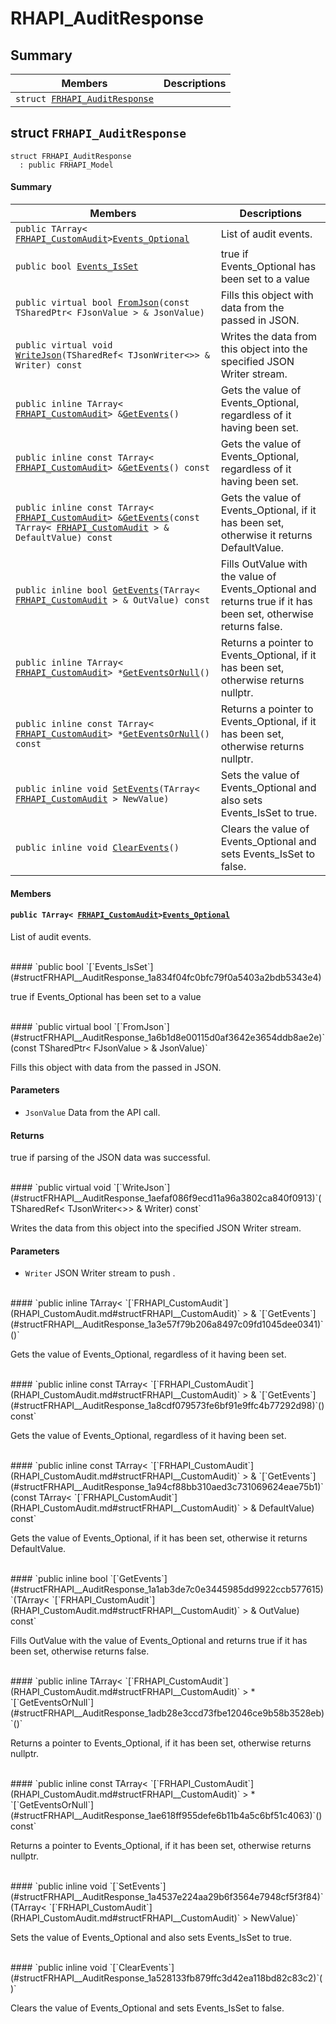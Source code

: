 # RHAPI_AuditResponse <a id="group__RHAPI__AuditResponse"></a>

## Summary

 Members                        | Descriptions                                
--------------------------------|---------------------------------------------
`struct `[`FRHAPI_AuditResponse`](#structFRHAPI__AuditResponse) | 

## struct `FRHAPI_AuditResponse` <a id="structFRHAPI__AuditResponse"></a>

```
struct FRHAPI_AuditResponse
  : public FRHAPI_Model
```

#### Summary

 Members                        | Descriptions                                
--------------------------------|---------------------------------------------
`public TArray< `[`FRHAPI_CustomAudit`](RHAPI_CustomAudit.md#structFRHAPI__CustomAudit)` > `[`Events_Optional`](#structFRHAPI__AuditResponse_1af9d5e869c6d01e8c3ede220589b2de37) | List of audit events.
`public bool `[`Events_IsSet`](#structFRHAPI__AuditResponse_1a834f04fc0bfc79f0a5403a2bdb5343e4) | true if Events_Optional has been set to a value
`public virtual bool `[`FromJson`](#structFRHAPI__AuditResponse_1a6b1d8e00115d0af3642e3654ddb8ae2e)`(const TSharedPtr< FJsonValue > & JsonValue)` | Fills this object with data from the passed in JSON.
`public virtual void `[`WriteJson`](#structFRHAPI__AuditResponse_1aefaf086f9ecd11a96a3802ca840f0913)`(TSharedRef< TJsonWriter<>> & Writer) const` | Writes the data from this object into the specified JSON Writer stream.
`public inline TArray< `[`FRHAPI_CustomAudit`](RHAPI_CustomAudit.md#structFRHAPI__CustomAudit)` > & `[`GetEvents`](#structFRHAPI__AuditResponse_1a3e57f79b206a8497c09fd1045dee0341)`()` | Gets the value of Events_Optional, regardless of it having been set.
`public inline const TArray< `[`FRHAPI_CustomAudit`](RHAPI_CustomAudit.md#structFRHAPI__CustomAudit)` > & `[`GetEvents`](#structFRHAPI__AuditResponse_1a8cdf079573fe6bf91e9ffc4b77292d98)`() const` | Gets the value of Events_Optional, regardless of it having been set.
`public inline const TArray< `[`FRHAPI_CustomAudit`](RHAPI_CustomAudit.md#structFRHAPI__CustomAudit)` > & `[`GetEvents`](#structFRHAPI__AuditResponse_1a94cf88bb310aed3c731069624eae75b1)`(const TArray< `[`FRHAPI_CustomAudit`](RHAPI_CustomAudit.md#structFRHAPI__CustomAudit)` > & DefaultValue) const` | Gets the value of Events_Optional, if it has been set, otherwise it returns DefaultValue.
`public inline bool `[`GetEvents`](#structFRHAPI__AuditResponse_1a1ab3de7c0e3445985dd9922ccb577615)`(TArray< `[`FRHAPI_CustomAudit`](RHAPI_CustomAudit.md#structFRHAPI__CustomAudit)` > & OutValue) const` | Fills OutValue with the value of Events_Optional and returns true if it has been set, otherwise returns false.
`public inline TArray< `[`FRHAPI_CustomAudit`](RHAPI_CustomAudit.md#structFRHAPI__CustomAudit)` > * `[`GetEventsOrNull`](#structFRHAPI__AuditResponse_1adb28e3ccd73fbe12046ce9b58b3528eb)`()` | Returns a pointer to Events_Optional, if it has been set, otherwise returns nullptr.
`public inline const TArray< `[`FRHAPI_CustomAudit`](RHAPI_CustomAudit.md#structFRHAPI__CustomAudit)` > * `[`GetEventsOrNull`](#structFRHAPI__AuditResponse_1ae618ff955defe6b11b4a5c6bf51c4063)`() const` | Returns a pointer to Events_Optional, if it has been set, otherwise returns nullptr.
`public inline void `[`SetEvents`](#structFRHAPI__AuditResponse_1a4537e224aa29b6f3564e7948cf5f3f84)`(TArray< `[`FRHAPI_CustomAudit`](RHAPI_CustomAudit.md#structFRHAPI__CustomAudit)` > NewValue)` | Sets the value of Events_Optional and also sets Events_IsSet to true.
`public inline void `[`ClearEvents`](#structFRHAPI__AuditResponse_1a528133fb879ffc3d42ea118bd82c83c2)`()` | Clears the value of Events_Optional and sets Events_IsSet to false.

#### Members

#### `public TArray< `[`FRHAPI_CustomAudit`](RHAPI_CustomAudit.md#structFRHAPI__CustomAudit)` > `[`Events_Optional`](#structFRHAPI__AuditResponse_1af9d5e869c6d01e8c3ede220589b2de37) <a id="structFRHAPI__AuditResponse_1af9d5e869c6d01e8c3ede220589b2de37"></a>

List of audit events.

<br>
#### `public bool `[`Events_IsSet`](#structFRHAPI__AuditResponse_1a834f04fc0bfc79f0a5403a2bdb5343e4) <a id="structFRHAPI__AuditResponse_1a834f04fc0bfc79f0a5403a2bdb5343e4"></a>

true if Events_Optional has been set to a value

<br>
#### `public virtual bool `[`FromJson`](#structFRHAPI__AuditResponse_1a6b1d8e00115d0af3642e3654ddb8ae2e)`(const TSharedPtr< FJsonValue > & JsonValue)` <a id="structFRHAPI__AuditResponse_1a6b1d8e00115d0af3642e3654ddb8ae2e"></a>

Fills this object with data from the passed in JSON.

#### Parameters
* `JsonValue` Data from the API call.

#### Returns
true if parsing of the JSON data was successful.

<br>
#### `public virtual void `[`WriteJson`](#structFRHAPI__AuditResponse_1aefaf086f9ecd11a96a3802ca840f0913)`(TSharedRef< TJsonWriter<>> & Writer) const` <a id="structFRHAPI__AuditResponse_1aefaf086f9ecd11a96a3802ca840f0913"></a>

Writes the data from this object into the specified JSON Writer stream.

#### Parameters
* `Writer` JSON Writer stream to push .

<br>
#### `public inline TArray< `[`FRHAPI_CustomAudit`](RHAPI_CustomAudit.md#structFRHAPI__CustomAudit)` > & `[`GetEvents`](#structFRHAPI__AuditResponse_1a3e57f79b206a8497c09fd1045dee0341)`()` <a id="structFRHAPI__AuditResponse_1a3e57f79b206a8497c09fd1045dee0341"></a>

Gets the value of Events_Optional, regardless of it having been set.

<br>
#### `public inline const TArray< `[`FRHAPI_CustomAudit`](RHAPI_CustomAudit.md#structFRHAPI__CustomAudit)` > & `[`GetEvents`](#structFRHAPI__AuditResponse_1a8cdf079573fe6bf91e9ffc4b77292d98)`() const` <a id="structFRHAPI__AuditResponse_1a8cdf079573fe6bf91e9ffc4b77292d98"></a>

Gets the value of Events_Optional, regardless of it having been set.

<br>
#### `public inline const TArray< `[`FRHAPI_CustomAudit`](RHAPI_CustomAudit.md#structFRHAPI__CustomAudit)` > & `[`GetEvents`](#structFRHAPI__AuditResponse_1a94cf88bb310aed3c731069624eae75b1)`(const TArray< `[`FRHAPI_CustomAudit`](RHAPI_CustomAudit.md#structFRHAPI__CustomAudit)` > & DefaultValue) const` <a id="structFRHAPI__AuditResponse_1a94cf88bb310aed3c731069624eae75b1"></a>

Gets the value of Events_Optional, if it has been set, otherwise it returns DefaultValue.

<br>
#### `public inline bool `[`GetEvents`](#structFRHAPI__AuditResponse_1a1ab3de7c0e3445985dd9922ccb577615)`(TArray< `[`FRHAPI_CustomAudit`](RHAPI_CustomAudit.md#structFRHAPI__CustomAudit)` > & OutValue) const` <a id="structFRHAPI__AuditResponse_1a1ab3de7c0e3445985dd9922ccb577615"></a>

Fills OutValue with the value of Events_Optional and returns true if it has been set, otherwise returns false.

<br>
#### `public inline TArray< `[`FRHAPI_CustomAudit`](RHAPI_CustomAudit.md#structFRHAPI__CustomAudit)` > * `[`GetEventsOrNull`](#structFRHAPI__AuditResponse_1adb28e3ccd73fbe12046ce9b58b3528eb)`()` <a id="structFRHAPI__AuditResponse_1adb28e3ccd73fbe12046ce9b58b3528eb"></a>

Returns a pointer to Events_Optional, if it has been set, otherwise returns nullptr.

<br>
#### `public inline const TArray< `[`FRHAPI_CustomAudit`](RHAPI_CustomAudit.md#structFRHAPI__CustomAudit)` > * `[`GetEventsOrNull`](#structFRHAPI__AuditResponse_1ae618ff955defe6b11b4a5c6bf51c4063)`() const` <a id="structFRHAPI__AuditResponse_1ae618ff955defe6b11b4a5c6bf51c4063"></a>

Returns a pointer to Events_Optional, if it has been set, otherwise returns nullptr.

<br>
#### `public inline void `[`SetEvents`](#structFRHAPI__AuditResponse_1a4537e224aa29b6f3564e7948cf5f3f84)`(TArray< `[`FRHAPI_CustomAudit`](RHAPI_CustomAudit.md#structFRHAPI__CustomAudit)` > NewValue)` <a id="structFRHAPI__AuditResponse_1a4537e224aa29b6f3564e7948cf5f3f84"></a>

Sets the value of Events_Optional and also sets Events_IsSet to true.

<br>
#### `public inline void `[`ClearEvents`](#structFRHAPI__AuditResponse_1a528133fb879ffc3d42ea118bd82c83c2)`()` <a id="structFRHAPI__AuditResponse_1a528133fb879ffc3d42ea118bd82c83c2"></a>

Clears the value of Events_Optional and sets Events_IsSet to false.

<br>
